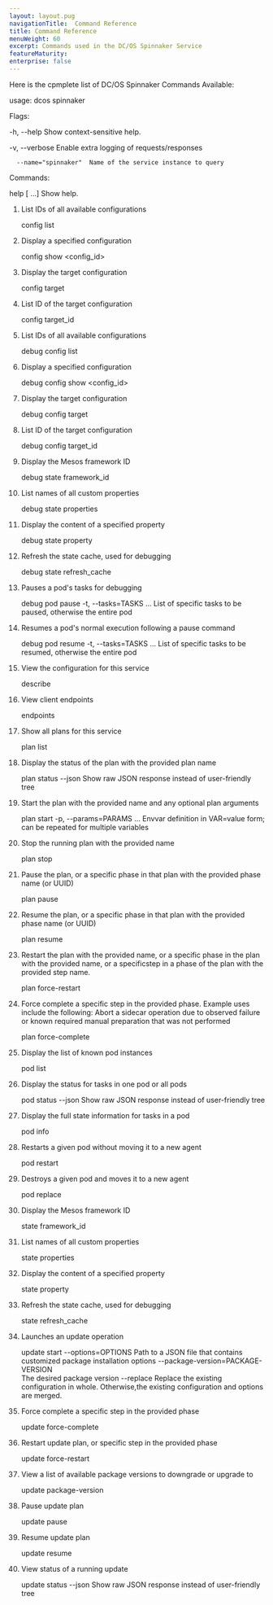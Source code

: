 ```yaml
---
layout: layout.pug
navigationTitle:  Command Reference
title: Command Reference
menuWeight: 60
excerpt: Commands used in the DC/OS Spinnaker Service
featureMaturity:
enterprise: false
---
```


Here is the cpmplete list of DC/OS Spinnaker Commands Available:

usage: dcos spinnaker
  


Flags:

  -h, --help               Show context-sensitive help.
  
  -v, --verbose            Enable extra logging of requests/responses
  
      --name="spinnaker"  Name of the service instance to query

Commands:

  help 
    [<command> ...]
      Show help.

  1. List IDs of all available configurations
  
       config list

  2. Display a specified configuration
  
       config show <config_id>
    

  3. Display the target configuration
       
       config target
    
  4. List ID of the target configuration

       config target_id

  5. List IDs of all available configurations

       debug config list
    
  6. Display a specified configuration 

       debug config show <config_id>
    
  7. Display the target configuration
    
       debug config target
    
  8. List ID of the target configuration 

       debug config target_id
    
  9. Display the Mesos framework ID 

       debug state framework_id
    
  10. List names of all custom properties

       debug state properties
    
  11. Display the content of a specified property

       debug state property <name>
    
  12. Refresh the state cache, used for debugging

       debug state refresh_cache
    
  13. Pauses a pod's tasks for debugging

       debug pod pause <flags> <pod>
       -t, --tasks=TASKS ...  List of specific tasks to be paused, otherwise the entire pod   
    
  14. Resumes a pod's normal execution following a pause command
    
       debug pod resume <flags> <pod>
       -t, --tasks=TASKS ...  List of specific tasks to be resumed, otherwise the entire pod
    
  15. View the configuration for this service
       
       describe
    
  16. View client endpoints

       endpoints <name>
    
  17. Show all plans for this service
 
       plan list
    
  18. Display the status of the plan with the provided plan name

       plan status <flags> <plan>
       --json  Show raw JSON response instead of user-friendly tree
    
  19. Start the plan with the provided name and any optional plan arguments

       plan start <flags> <plan>
       -p, --params=PARAMS ...  Envvar definition in VAR=value form; can be repeated for multiple variables


  20. Stop the running plan with the provided name
       
       plan stop <plan>

  21. Pause the plan, or a specific phase in that plan with the provided phase name (or UUID)
   
       plan pause <plan> <phase>
    
  21. Resume the plan, or a specific phase in that plan with the provided phase name (or UUID)

       plan resume <plan> <phase>
    
    
  23. Restart the plan with the provided name, or a specific phase in the plan with the provided name, or a specificstep               in a phase of the plan with the provided step name.

       plan force-restart <plan> <phase> <step>
    
  24. Force complete a specific step in the provided phase. Example uses include the following: Abort a sidecar operation due to observed failure or known required manual preparation that was not performed

       plan force-complete <plan> <phase> <step>
    
  25. Display the list of known pod instances

       pod list
    
  26. Display the status for tasks in one pod or all pods

       pod status <flags> <pod>
       --json  Show raw JSON response instead of user-friendly tree

  27. Display the full state information for tasks in a pod
        
       pod info <pod>
    
    
  28. Restarts a given pod without moving it to a new agent

       pod restart <pod>
    
  29. Destroys a given pod and moves it to a new agent

       pod replace <pod>
    
  30. Display the Mesos framework ID
   
       state framework_id
   
    
  31. List names of all custom properties

       state properties 
       
  32. Display the content of a specified property 
  
       state property <name>
  
  33. Refresh the state cache, used for debugging

       state refresh_cache 

  34. Launches an update operation

       update start <flags>
       --options=OPTIONS  Path to a JSON file that contains customized package installation options
       --package-version=PACKAGE-VERSION  
                          The desired package version
       --replace          Replace the existing configuration in whole. Otherwise,the existing configuration and options are merged.

  35. Force complete a specific step in the provided phase
      
       update force-complete <phase> <step>
           
  36. Restart update plan, or specific step in the provided phase
 
       update force-restart <phase> <step>
         
  37. View a list of available package versions to downgrade or upgrade to
 
       update package-version
    
  38. Pause update plan
 
       update pause 
     
  39. Resume update plan 

       update resume
    
  40. View status of a running update
 
       update status <flags>
       --json  Show raw JSON response instead of user-friendly tree
